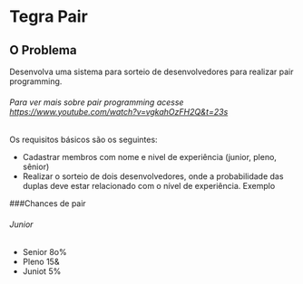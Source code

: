 Tegra Pair
=========

O Problema
----------
Desenvolva uma sistema para sorteio de desenvolvedores para realizar pair programming.

###### Para ver mais sobre pair programming acesse https://www.youtube.com/watch?v=vgkahOzFH2Q&t=23s

Os requisitos básicos são os seguintes:

* Cadastrar membros com nome e nivel de experiência (junior, pleno, sênior)
* Realizar o sorteio de dois desenvolvedores, onde a probabilidade das duplas deve estar relacionado com o nível de experiência. Exemplo

###Chances de pair
###### Junior
* Senior 8o%
* Pleno 15&
* Juniot 5%

